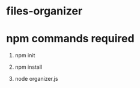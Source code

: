 # files-organizer

# npm commands required
1. npm init

2. npm install

3. node organizer.js <location of directory at where u want to organized your files>

